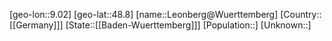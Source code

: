 ﻿---
location: [48.8,9.02]
type: City
tags:
- geo/City


SpocWebEntityId: 31948
isDeleted: false
confidential: public

---
[geo-lon::9.02]
[geo-lat::48.8]
[name::Leonberg@Wuerttemberg]
[Country::[[Germany]]]
[State::[[Baden-Wuerttemberg]]]
[Population::]
[Unknown::]

